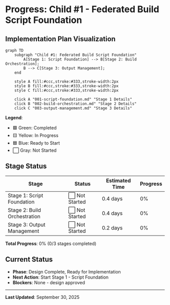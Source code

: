 # Progress: Child #1 - Federated Build Script Foundation

## Implementation Plan Visualization

```mermaid
graph TD
    subgraph "Child #1: Federated Build Script Foundation"
        A[Stage 1: Script Foundation] --> B[Stage 2: Build Orchestration];
        B --> C[Stage 3: Output Management];
    end

    style A fill:#ccc,stroke:#333,stroke-width:2px
    style B fill:#ccc,stroke:#333,stroke-width:2px
    style C fill:#ccc,stroke:#333,stroke-width:2px

    click A "001-script-foundation.md" "Stage 1 Details"
    click B "002-build-orchestration.md" "Stage 2 Details"
    click C "003-output-management.md" "Stage 3 Details"
```

**Legend**:
- 🟩 Green: Completed
- 🟨 Yellow: In Progress
- 🟦 Blue: Ready to Start
- ⬜ Gray: Not Started

## Stage Status

| Stage | Status | Estimated Time | Progress |
|-------|--------|----------------|----------|
| Stage 1: Script Foundation | ⬜ Not Started | 0.4 days | 0% |
| Stage 2: Build Orchestration | ⬜ Not Started | 0.4 days | 0% |
| Stage 3: Output Management | ⬜ Not Started | 0.2 days | 0% |

**Total Progress**: 0% (0/3 stages completed)

## Current Status
- **Phase**: Design Complete, Ready for Implementation
- **Next Action**: Start Stage 1 - Script Foundation
- **Blockers**: None - design approved

---

**Last Updated**: September 30, 2025